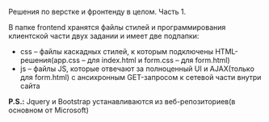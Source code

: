 Решения по верстке и фронтенду в целом. Часть 1.

В папке frontend хранятся файлы стилей и программирования клиентской части двух задании и имеет две подпапки:

-   css – файлы каскадных стилей, к которым подключены HTML-решения(app.css – для index.html и form.css – для form.html)
-   js – файлы JS, которые отвечают за полноценный UI и AJAX(только для form.html) с ансихронным GET-запросом к сетевой части внутри сайта

**P.S.:** Jquery и Bootstrap устанавливаются из веб-репозиториев(в основном от Microsoft)
